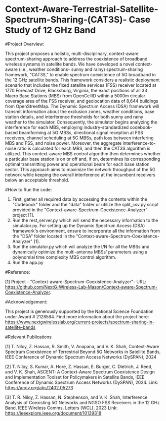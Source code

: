 # Context-Aware-Terrestrial-Satellite-Spectrum-Sharing-(CAT3S)- Case Study of 12 GHz Band

#Project Overview:

This project proposes a holistic, multi-disciplinary, context-aware spectrum-sharing approach to address the coexistence of broadband wireless systems in satellite bands. We have developed a novel context-aware (i.e., weather conditions- sunny and rainy) spectrum-sharing framework, "CAT3S," to enable spectrum coexistence of 5G broadband in the 12 GHz satellite bands. This framework considers a realistic deployment scenario that includes the fixed satellite services (FSS) receiver located at 1770 Forecast Drive, Blacksburg, Virginia, the exact positions of all 33 Macro Base Stations (MBS) from OpenCellID within a 5000m circular coverage area of the FSS receiver, and geolocation data of 8,644 buildings from OpenStreetMap. The Dynamic Spectrum Access (DSA) framework will transmit information about the exclusion zones, weather conditions, base station details, and interference thresholds for both sunny and rainy weather to the simulator. Consequently, the simulator begins analyzing the interference for each MBS, employing industry-standardized codebook-based beamforming at 5G MBSs, directional signal reception at FSS receivers, channel scheduling at 5G MBSs, path loss between interfering MBS and FSS, and noise power. Moreover, the aggregate interference-to-noise ratio is calculated for each MBS, and then the CAT3S algorithm is utilized. This context-aware MBS control algorithm then determines whether a particular base station is on or off and, if on, determines its corresponding optimal transmitting power and operational beam for each base station sector. This approach aims to maximize the network throughput of the 5G network while keeping the overall interference at the incumbent receivers below an acceptable threshold.


#How to Run the code:

1. First, gather all required data by accessing the contents within the "Codebook" folder and the "data" folder or utilize the split_csv.py script provided in the "Context-aware-Spectrum-Coexistence-Analyzer" project [1].
3. Run the rest_server.py which will send the necessary information to the simulator.py. For setting up the Dynamic Spectrum Access (DSA) framework's environment, ensure to incorporate all the information from the "DSA" folder located in the "Context-aware-Spectrum-Coexistence-Analyzer" [1].
4. Run the simulator.py which will analyze the I/N for all the MBSs and dynamically optimize the multi-antenna MBSs’ parameters using a polynomial time complexity MBS control algorithm.
5. Run the app.py

#Reference:

[1] Project - "Context-aware-Spectrum-Coexistence-Analyzer"- URL: https://github.com/NextG-Wireless-Lab-Mason/Context-aware-Spectrum-Coexistence-Analyzer.

#Acknowledgement:

This project is generously supported by the National Science Foundation under Award # 2128584. Find more information about the project here: https://www.nextgwirelesslab.org/current-projects/spectrum-sharing-in-satellite-bands

#Relevant Publications

[1] T. Niloy, Z. Hassan, R. Smith, V. Anapana, and V. K. Shah, Context-Aware Spectrum Coexistence of Terrestrial Beyond 5G Networks in Satellite Bands, IEEE Conference of Dynamic Spectrum Access Networks (DySPAN), 2024

[2] T. Niloy, S. Kumar, A. Hore, Z. Hassan, E. Burger, C. Dietrich, J. Reed, and V. K. Shah, ASCENT: A Context-Aware Spectrum Coexistence Design and Implementation Toolset for Policymakers in Satellite Bands, IEEE Conference of Dynamic Spectrum Access Networks (DySPAN), 2024. Link: https://arxiv.org/abs/2402.05273

[3] T. R. Niloy, Z. Hassan, N. Stephenson, and V. K. Shah, Interference Analysis of Coexisting 5G Networks and NGSO FSS Receivers in the 12 GHz Band, IEEE Wireless Comms. Letters (WCL), 2023 Link: https://ieeexplore.ieee.org/document/10139318
